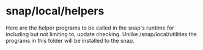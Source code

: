 # snap/local/helpers
Here are the helper programs to be called in the snap's runtime for including but not limiting to, update checking.  Unlike /snap/local/utilities the programs in this folder will be installed to the snap.
